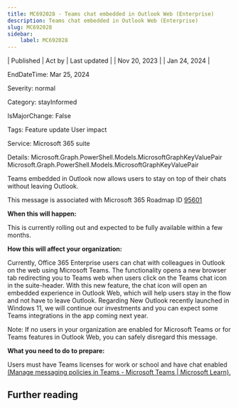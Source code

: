 ```yaml
---
title: MC692028 - Teams chat embedded in Outlook Web (Enterprise)
description: Teams chat embedded in Outlook Web (Enterprise)
slug: MC692028
sidebar:
    label: MC692028
---
```


| Published | Act by | Last updated |
| Nov 20, 2023 |  | Jan 24, 2024 |

EndDateTime: Mar 25, 2024

Severity: normal

Category: stayInformed

IsMajorChange: False

Tags: Feature update User impact

Service: Microsoft 365 suite

Details: Microsoft.Graph.PowerShell.Models.MicrosoftGraphKeyValuePair Microsoft.Graph.PowerShell.Models.MicrosoftGraphKeyValuePair

<p>Teams embedded in Outlook now allows users to stay on top of their chats without leaving Outlook.</p><p>This message is associated with Microsoft 365 Roadmap ID <a href="https://www.microsoft.com/microsoft-365/roadmap?filters=&amp;searchterms=95601" target="_blank">95601</a></p><p><b>When this will happen:</b></p><p>This is currently rolling out and expected to be fully available within a few months.</p><p><b>How this will affect your organization:</b></p><p>Currently, Office 365 Enterprise users can chat with colleagues in Outlook on the web using Microsoft Teams. The functionality opens a new browser tab redirecting you to Teams web when users click on the Teams chat icon in the suite-header. With this new feature, the chat icon will open an embedded experience in Outlook Web, which will help users stay in the flow and not have to leave Outlook. Regarding New Outlook recently launched in Windows 11, we will continue our investments and you can expect some Teams integrations in the app coming next year.</p><p>Note: If no users in your organization are enabled for Microsoft Teams or for Teams features in Outlook Web, you can safely disregard this message.</p><p><b>What you need to do to prepare:</b></p><p>Users must have Teams licenses for work or school and have chat enabled <a href="https://learn.microsoft.com/microsoftteams/messaging-policies-in-teams" target="_blank">(Manage messaging policies in Teams - Microsoft Teams | Microsoft Learn).</a></p>

## Further reading
